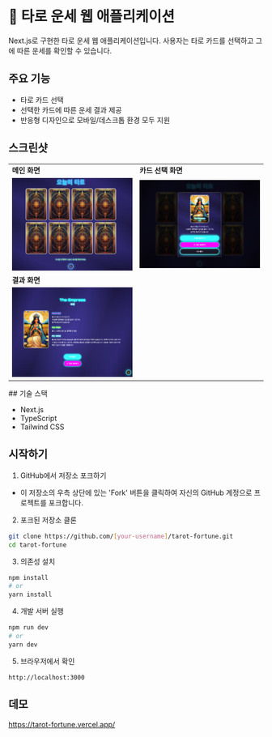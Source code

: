 # 🔮 타로 운세 웹 애플리케이션

Next.js로 구현한 타로 운세 웹 애플리케이션입니다. 사용자는 타로 카드를 선택하고 그에 따른 운세를 확인할 수 있습니다.

## 주요 기능

- 타로 카드 선택
- 선택한 카드에 따른 운세 결과 제공
- 반응형 디자인으로 모바일/데스크톱 환경 모두 지원

## 스크린샷
<table>
<tr>
<td><b>메인 화면</b></td>
<td><b>카드 선택 화면</b></td>
</tr>
<tr>
<td><img src="https://raw.githubusercontent.com/lhg1006/portfolio-images/e68c1d680a5e0ccbda716b34dec41439bc986949/images/project/tarot-0.png" width="100%" alt="메인 화면"></td>
<td><img src="https://raw.githubusercontent.com/lhg1006/portfolio-images/e68c1d680a5e0ccbda716b34dec41439bc986949/images/project/tarot-1.png" width="100%" alt="카드 선택 화면"></td>
</tr>
<tr>
<td><b>결과 화면</b></td>
<td></td>
</tr>
<tr>
<td><img src="https://raw.githubusercontent.com/lhg1006/portfolio-images/e68c1d680a5e0ccbda716b34dec41439bc986949/images/project/tarot-2.png" width="100%" alt="결과 화면"></td>
<td></td>
</tr>
</table>
## 기술 스택

- Next.js
- TypeScript
- Tailwind CSS

## 시작하기

1. GitHub에서 저장소 포크하기
- 이 저장소의 우측 상단에 있는 'Fork' 버튼을 클릭하여 자신의 GitHub 계정으로 프로젝트를 포크합니다.

2. 포크된 저장소 클론
```bash
git clone https://github.com/[your-username]/tarot-fortune.git
cd tarot-fortune
```

3. 의존성 설치
```bash
npm install
# or
yarn install
```

4. 개발 서버 실행
```bash
npm run dev
# or
yarn dev
```

5. 브라우저에서 확인
```
http://localhost:3000
```

## 데모
https://tarot-fortune.vercel.app/
